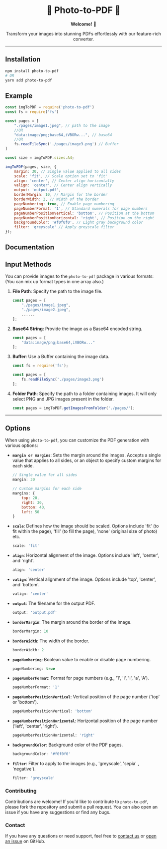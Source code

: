 <div align="center">

# 📸 **Photo-to-PDF** 📄

**Welcome!** 👋

Transform your images into stunning PDFs effortlessly with our feature-rich converter.

---

</div>


## Installation
```sh
npm install photo-to-pdf
# OR
yarn add photo-to-pdf
```

## Example
```js
const imgToPDF = require('photo-to-pdf')
const fs = require('fs')

const pages = [
    "./pages/image1.jpeg", // path to the image
    //OR
    "data:image/png;base64,iVBORw...", // base64
    //OR
    fs.readFileSync('./pages/image3.png') // Buffer
]

const size = imgToPDF.sizes.A4;

imgToPDF(pages, size, {
    margin: 30, // Single value applied to all sides
    scale: 'fit', // Scale option set to 'fit'
    align: 'center', // Center align horizontally
    valign: 'center', // Center align vertically
    output: 'output.pdf',
    borderMargin: 10, // Margin for the border
    borderWidth: 2, // Width of the border
    pageNumbering: true, // Enable page numbering
    pageNumberFormat: '1', // Standard numerals for page numbers
    pageNumberPositionVertical: 'bottom', // Position at the bottom
    pageNumberPositionHorizontal: 'right', // Position on the right
    backgroundColor: '#f0f0f0', // Light gray background color
    filter: 'greyscale' // Apply greyscale filter
});

```

## Documentation
## Input Methods

You can provide images to the `photo-to-pdf` package in various formats:
(You can mix up format types in one array also.)

1. **File Path**: Specify the path to the image file.

    ```javascript
    const pages = [
        "./pages/image1.jpeg",
        "./pages/image2.jpeg",
        ......
    ];
    ```

2. **Base64 String**: Provide the image as a Base64 encoded string.

    ```javascript
    const pages = [
        "data:image/png;base64,iVBORw..."
    ];
    ```

3. **Buffer**: Use a Buffer containing the image data.

    ```javascript
    const fs = require('fs');

    const pages = [
        fs.readFileSync('./pages/image3.png')
    ];
    ```
4. **Folder Path**: Specify the path to a folder containing images. It will only select PNG and JPG images present in the folder.

    ```javascript
    const pages = imgToPDF.getImagesFromFolder('./pages/');
    ```
---

## Options

When using `photo-to-pdf`, you can customize the PDF generation with various options:

- **`margin or margins`**: Sets the margin around the images. Accepts a single value that applies to all sides, or an object to specify custom margins for each side.

    ```javascript
    // Single value for all sides
    margin: 30

    // Custom margins for each side
    margins: {
        top: 20,   
        right: 30,  
        bottom: 40, 
        left: 50    
    }
    ```

- **`scale`**: Defines how the image should be scaled. Options include 'fit' (to fit within the page), 'fill' (to fill the page), 'none' (original size of photo) etc.

    ```javascript
    scale: 'fit' 
    ```

- **`align`**: Horizontal alignment of the image. Options include 'left', 'center', and 'right'.

    ```javascript
    align: 'center' 
    ```

- **`valign`**: Vertical alignment of the image. Options include 'top', 'center', and 'bottom'.

    ```javascript
    valign: 'center' 
    ```

- **`output`**: The filename for the output PDF.

    ```javascript
    output: 'output.pdf' 
    ```

- **`borderMargin`**: The margin around the border of the image.

    ```javascript
    borderMargin: 10 
    ```

- **`borderWidth`**: The width of the border.

    ```javascript
    borderWidth: 2 
    ```

- **`pageNumbering`**: Boolean value to enable or disable page numbering.

    ```javascript
    pageNumbering: true 
    ```

- **`pageNumberFormat`**: Format for page numbers (e.g., '1', 'i', 'I', 'a', 'A').

    ```javascript
    pageNumberFormat: '1' 
    ```

- **`pageNumberPositionVertical`**: Vertical position of the page number ('top' or 'bottom').

    ```javascript
    pageNumberPositionVertical: 'bottom' 
    ```

- **`pageNumberPositionHorizontal`**: Horizontal position of the page number ('left', 'center', 'right').

    ```javascript
    pageNumberPositionHorizontal: 'right'  
    ```

- **`backgroundColor`**: Background color of the PDF pages.

    ```javascript
    backgroundColor: '#f0f0f0' 
    ```

- **`filter`**: Filter to apply to the images (e.g., 'greyscale', 'sepia' , 'negative').

    ```javascript
    filter: 'greyscale' 
    ```

### Contributing

Contributions are welcome! If you'd like to contribute to `photo-to-pdf`, please fork the repository and submit a pull request. You can also open an issue if you have any suggestions or find any bugs.

### Contact

If you have any questions or need support, feel free to [contact us](mailto:sanketshinde3123@gmail.com) or [open an issue](https://github.com/sanketshinde3001/photo-to-pdf) on GitHub.


